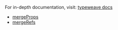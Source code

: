 For in-depth documentation, visit: [typeweave docs](https://typeweave.vercel.app)

- [mergeProps](https://typeweave.vercel.app/utils/merge-props)
- [mergeRefs](https://typeweave.vercel.app/utils/merge-refs)
